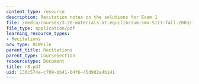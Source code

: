```yaml
---
content_type: resource
description: Recitation notes on the solutions for Exam 1
file: /media/courses/3-20-materials-at-equilibrium-sma-5111-fall-2003/130c574ac709bb4104f645d9d2a4b141_r8.pdf
file_type: application/pdf
learning_resource_types:
- Recitations
ocw_type: OCWFile
parent_title: Recitations
parent_type: CourseSection
resourcetype: Document
title: r8.pdf
uid: 130c574a-c709-bb41-04f6-45d9d2a4b141
---
```

